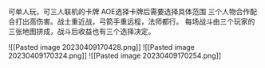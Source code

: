 可单人玩，可三人联机的卡牌
AOE选择卡牌后需要选择具体范围
三个人物合作配合打出高伤害。战士重近战，弓箭手重远程，法师都行。
每场战斗由三个玩家的三张地图拼成，战斗后收益也有三个选择决定。




![[Pasted image 20230409170428.png]]
![[Pasted image 20230409170324.png]]
![[Pasted image 20230409170254.png]]